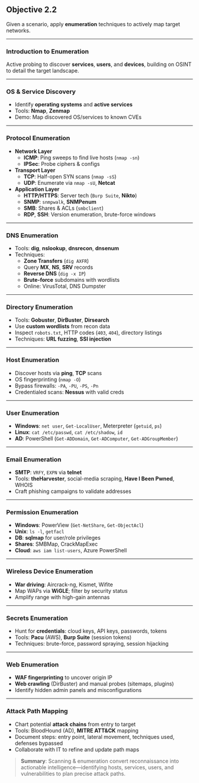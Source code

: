 ## Objective 2.2
Given a scenario, apply **enumeration** techniques to actively map target networks.

---

### Introduction to Enumeration  
Active probing to discover **services**, **users**, and **devices**, building on OSINT to detail the target landscape.

---

### OS & Service Discovery  
- Identify **operating systems** and **active services**  
- Tools: **Nmap**, **Zenmap**  
- Demo: Map discovered OS/services to known CVEs  

---

### Protocol Enumeration  
- **Network Layer**  
  - **ICMP**: Ping sweeps to find live hosts (`nmap -sn`)  
  - **IPSec**: Probe ciphers & configs  
- **Transport Layer**  
  - **TCP**: Half-open SYN scans (`nmap -sS`)  
  - **UDP**: Enumerate via `nmap -sU`, **Netcat**  
- **Application Layer**  
  - **HTTP/HTTPS**: Server tech (`Burp Suite`, **Nikto**)  
  - **SNMP**: `snmpwalk`, **SNMPenum**  
  - **SMB**: Shares & ACLs (`smbclient`)  
  - **RDP**, **SSH**: Version enumeration, brute-force windows  

---

### DNS Enumeration  
- Tools: **dig**, **nslookup**, **dnsrecon**, **dnsenum**  
- Techniques:  
  - **Zone Transfers** (`dig AXFR`)  
  - Query **MX**, **NS**, **SRV** records  
  - **Reverse DNS** (`dig -x IP`)  
  - **Brute-force** subdomains with wordlists  
  - Online: VirusTotal, DNS Dumpster  

---

### Directory Enumeration  
- Tools: **Gobuster**, **DirBuster**, **Dirsearch**  
- Use **custom wordlists** from recon data  
- Inspect `robots.txt`, HTTP codes (`403`, `404`), directory listings  
- Techniques: **URL fuzzing**, **SSI injection**  

---

### Host Enumeration  
- Discover hosts via **ping**, **TCP** scans  
- OS fingerprinting (`nmap -O`)  
- Bypass firewalls: `-PA`, `-PU`, `-PS`, `-Pn`  
- Credentialed scans: **Nessus** with valid creds  

---

### User Enumeration  
- **Windows**: `net user`, `Get-LocalUser`, Meterpreter (`getuid`, `ps`)  
- **Linux**: `cat /etc/passwd`, `cat /etc/shadow`, `id`  
- **AD**: PowerShell (`Get-ADDomain`, `Get-ADComputer`, `Get-ADGroupMember`)  

---

### Email Enumeration  
- **SMTP**: `VRFY`, `EXPN` via **telnet**  
- Tools: **theHarvester**, social-media scraping, **Have I Been Pwned**, WHOIS  
- Craft phishing campaigns to validate addresses  

---

### Permission Enumeration  
- **Windows**: PowerView (`Get-NetShare`, `Get-ObjectAcl`)  
- **Unix**: `ls -l`, `getfacl`  
- **DB**: **sqlmap** for user/role privileges  
- **Shares**: SMBMap, CrackMapExec  
- **Cloud**: `aws iam list-users`, Azure PowerShell  

---

### Wireless Device Enumeration  
- **War driving**: Aircrack-ng, Kismet, Wifite  
- Map WAPs via **WiGLE**; filter by security status  
- Amplify range with high-gain antennas  

---

### Secrets Enumeration  
- Hunt for **credentials**: cloud keys, API keys, passwords, tokens  
- Tools: **Pacu** (AWS), **Burp Suite** (session tokens)  
- Techniques: brute-force, password spraying, session hijacking  

---

### Web Enumeration  
- **WAF fingerprinting** to uncover origin IP  
- **Web crawling** (DirBuster) and manual probes (sitemaps, plugins)  
- Identify hidden admin panels and misconfigurations  

---

### Attack Path Mapping  
- Chart potential **attack chains** from entry to target  
- Tools: BloodHound (AD), **MITRE ATT&CK** mapping  
- Document steps: entry point, lateral movement, techniques used, defenses bypassed  
- Collaborate with IT to refine and update path maps  

> **Summary**: Scanning & enumeration convert reconnaissance into actionable intelligence—identifying hosts, services, users, and vulnerabilities to plan precise attack paths.  
